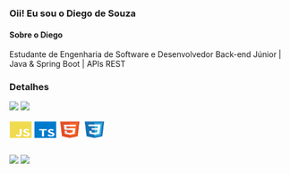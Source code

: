 ### Oii! Eu sou o Diego de Souza
 
#### Sobre o Diego
Estudante de Engenharia de Software e Desenvolvedor Back-end Júnior | Java & Spring Boot | APIs REST

### Detalhes

<div>
<img width="300em" src="https://github-readme-stats.vercel.app/api?username=DiegoSouza01&show_icons=true&count_private=true&theme=codeSTACKr"/> <img width= "330em" src= "https://github-readme-stats.vercel.app/api/top-langs/?username=DiegoSouza01&layout=compact"/>
</div>
   
<div style="display: inline_block"><br>
  <img align="center" alt="DiegoSouza01-Js" height="30" width="40" src="https://raw.githubusercontent.com/devicons/devicon/master/icons/javascript/javascript-plain.svg">
  <img align="center" alt="DiegoSouza01-Ts" height="30" width="40" src="https://raw.githubusercontent.com/devicons/devicon/master/icons/typescript/typescript-plain.svg">
  <img align="center" alt="DiegoSouza01-HTML" height="30" width="40" src="https://raw.githubusercontent.com/devicons/devicon/master/icons/html5/html5-original.svg">
  <img align="center" alt="DiegoSouza01-CSS" height="30" width="40" src="https://raw.githubusercontent.com/devicons/devicon/master/icons/css3/css3-original.svg">
</div>

##

<div>
  <a href = "diegodecstraid@gmail.com"><img src="https://img.shields.io/badge/-Gmail-%23333?style=for-the-badge&logo=gmail&logoColor=red" target="_blank"></a>
  <a href="https://www.linkedin.com/in/diego-souza-dev/" target="_blank"><img src="https://img.shields.io/badge/-LinkedIn-%230077B5?style=for-the-badge&logo=linkedin&logoColor=white" target="_blank"></a> 
</div>
